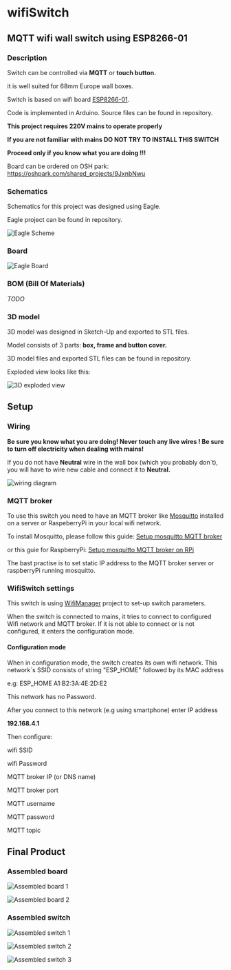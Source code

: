 # wifiSwitch

## MQTT wifi wall switch using ESP8266-01

### Description
Switch can be controlled via **MQTT** or **touch button.**

it is well suited for 68mm Europe wall boxes.

Switch is based on wifi board [ESP8266-01](https://en.wikipedia.org/wiki/ESP8266).

Code is implemented in Arduino. Source files can be found in repository.

**This project requires 220V mains to operate properly**

**If you are not familiar with mains DO NOT TRY TO INSTALL THIS SWITCH**

**Proceed only if you know what you are doing !!!**

Board can be ordered on OSH park:
  https://oshpark.com/shared_projects/9JxnbNwu

### Schematics
Schematics for this project was designed using Eagle.

Eagle project can be found in repository.

![Eagle Scheme](/images/wifiSwitch_scheme.png?raw=true "Schematics")

### Board

![Eagle Board](/images/wifiSwitch_board.png?raw=true "Board")

### BOM (Bill Of Materials)
*TODO*

### 3D model
3D model was designed in Sketch-Up and exported to STL files.

Model consists of 3 parts: **box, frame and button cover.**

3D model files and exported STL files can be found in repository.

Exploded view looks like this:

![3D exploded view](/images/èxploded.png?raw=true "3D exploded")

## Setup

### Wiring
**Be sure you know what you are doing! Never touch any live wires ! Be sure to turn off electricity when dealing with mains!**

If you do not have **Neutral** wire in the wall box (which you probably don`t), you will have to wire new cable and connect it to **Neutral.**

![wiring diagram](/images/wiring.png?raw=true "wiring diagram")


### MQTT broker
To use this switch you need to have an MQTT broker like [Mosquitto](https://mosquitto.org/) installed on a server or RaspeberryPi in your local wifi network.

To install Mosquitto, please follow this guide: [Setup mosquitto MQTT broker](https://www.digitalocean.com/community/tutorials/how-to-install-and-secure-the-mosquitto-mqtt-messaging-broker-on-ubuntu-16-04)

or this guie for RaspberryPi: [Setup mosquitto MQTT broker on RPi](http://www.instructables.com/id/Installing-MQTT-BrokerMosquitto-on-Raspberry-Pi/)

The bast practise is to set static IP address to the MQTT broker server or raspberryPi running mosquitto.

### WifiSwitch settings
This switch is using [WifiManager](https://github.com/tzapu/WiFiManager) project to set-up switch parameters.

When the switch is connected to mains, it tries to connect to configured Wifi network and MQTT broker. If it is not able to connect or is not configured, it enters the configuration mode.

#### Configuration mode
  When in configuration mode, the switch creates its own wifi network.
  This network`s SSID consists of string "ESP_HOME" followed by its MAC address 
  
  e.g: ESP_HOME A1:B2:3A:4E:2D:E2
    
  This network has no Password.
  
  After you connect to this network (e.g using smartphone) enter IP address 
  
  **192.168.4.1**
  
  Then configure:
  
  wifi SSID
  
  wifi Password
  
  MQTT broker IP (or DNS name)
  
  MQTT broker port
  
  MQTT username
  
  MQTT password
  
  MQTT topic
    
## Final Product

### Assembled board
![Assembled board 1](/images/esp_up.jpg?raw=true "Assembled Board1")

![Assembled board 2](/images/esp_down.jpg?raw=true "Assembled Board2")

### Assembled switch

![Assembled switch 1](/images/upside.jpg?raw=true "Assembled switch 1")

![Assembled switch 2](/images/assembled.jpg?raw=true "Assembled switch 2")

![Assembled switch 3](/images/final.jpg?raw=true "Assembled switch 3")

